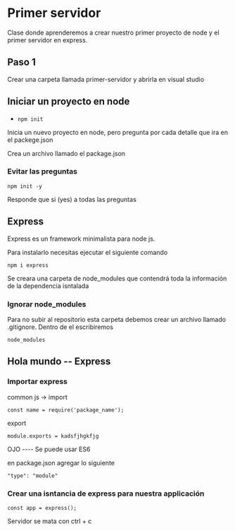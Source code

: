 # Primer servidor

Clase donde aprenderemos a crear nuestro primer proyecto de node
y el primer servidor en express.

## Paso 1

Crear una carpeta llamada primer-servidor y abrirla en visual studio

## Iniciar un proyecto en node

- `npm init`

Inicia un nuevo proyecto en node, pero pregunta por cada detalle que ira
en el packege.json

Crea un archivo llamado el package.json

### Evitar las preguntas

`npm init -y`

Responde que si (yes) a todas las preguntas

## Express

Express es un framework minimalista para node js.

Para instalarlo necesitas ejecutar el siguiente comando

`npm i express`

Se creara una carpeta de node_modules que contendrá toda la información
de la dependencia isntalada

### Ignorar node_modules

Para no subir al repositorio esta carpeta debemos crear un archivo
llamado .gitignore. Dentro de el escribiremos

`node_modules`

## Hola mundo -- Express

### Importar express

common js ->
import

`const name = require('package_name');`

export

`module.exports = kadsfjhgkfjg`

OJO ---- Se puede usar ES6

en package.json agregar lo siguiente

`"type": "module"`

### Crear una isntancia de express para nuestra applicación

`const app = express();`

Servidor se mata con ctrl + c
